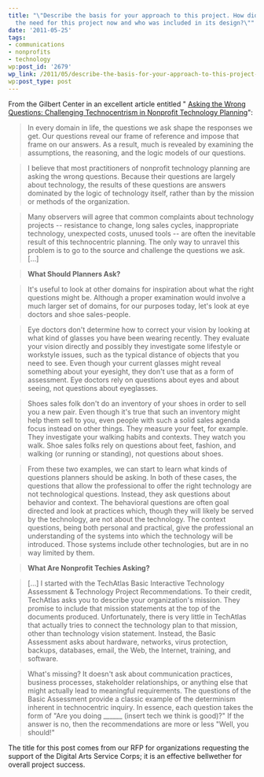 ```yaml
---
title: "\"Describe the basis for your approach to this project. How did you determine
  the need for this project now and who was included in its design?\""
date: '2011-05-25'
tags:
- communications
- nonprofits
- technology
wp:post_id: '2679'
wp_link: /2011/05/describe-the-basis-for-your-approach-to-this-project-how-did-you-determine-the-need-for-this-project-now-and-who-was-included-in-its-design/
wp:post_type: post
---
```


From the Gilbert Center in an excellent article entitled " [Asking the Wrong Questions: Challenging Technocentrism in Nonprofit Technology Planning](http://news.gilbert.org/WrongQuestions)":

> In every domain in life, the questions we ask shape the responses we get. Our questions reveal our frame of reference and impose that frame on our answers. As a result, much is revealed by examining the assumptions, the reasoning, and the logic models of our questions.

>

> I believe that most practitioners of nonprofit technology planning are asking the wrong questions. Because their questions are largely about technology, the results of these questions are answers dominated by the logic of technology itself, rather than by the mission or methods of the organization.

>

> Many observers will agree that common complaints about technology projects -- resistance to change, long sales cycles, inappropriate technology, unexpected costs, unused tools -- are often the inevitable result of this technocentric planning. The only way to unravel this problem is to go to the source and challenge the questions we ask.[...]

>

> **What Should Planners Ask?**

> It's useful to look at other domains for inspiration about what the right questions might be. Although a proper examination would involve a much larger set of domains, for our purposes today, let's look at eye doctors and shoe sales-people.

>

> Eye doctors don't determine how to correct your vision by looking at what kind of glasses you have been wearing recently. They evaluate your vision directly and possibly they investigate some lifestyle or workstyle issues, such as the typical distance of objects that you need to see. Even though your current glasses might reveal something about your eyesight, they don't use that as a form of assessment. Eye doctors rely on questions about eyes and about seeing, not questions about eyeglasses.

>

> Shoes sales folk don't do an inventory of your shoes in order to sell you a new pair. Even though it's true that such an inventory might help them sell to you, even people with such a solid sales agenda focus instead on other things. They measure your feet, for example. They investigate your walking habits and contexts. They watch you walk. Shoe sales folks rely on questions about feet, fashion, and walking (or running or standing), not questions about shoes.

>

> From these two examples, we can start to learn what kinds of questions planners should be asking. In both of these cases, the questions that allow the professional to offer the right technology are not technological questions. Instead, they ask questions about behavior and context. The behavioral questions are often goal directed and look at practices which, though they will likely be served by the technology, are not about the technology. The context questions, being both personal and practical, give the professional an understanding of the systems into which the technology will be introduced. Those systems include other technologies, but are in no way limited by them.

>

> **What Are Nonprofit Techies Asking?**

> [...] I started with the TechAtlas Basic Interactive Technology Assessment & Technology Project Recommendations. To their credit, TechAtlas asks you to describe your organization's mission. They promise to include that mission statements at the top of the documents produced. Unfortunately, there is very little in TechAtlas that actually tries to connect the technology plan to that mission, other than technology vision statement. Instead, the Basic Assessment asks about hardware, networks, virus protection, backups, databases, email, the Web, the Internet, training, and software.

>

> What's missing? It doesn't ask about communication practices, business processes, stakeholder relationships, or anything else that might actually lead to meaningful requirements. The questions of the Basic Assessment provide a classic example of the determinism inherent in technocentric inquiry. In essence, each question takes the form of "Are you doing \_\_\_\_\_\_ (insert tech we think is good)?" If the answer is no, then the recommendations are more or less "Well, you should!"

The title for this post comes from our RFP for organizations requesting the support of the Digital Arts Service Corps; it is an effective bellwether for overall project success.
